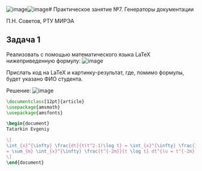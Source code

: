 ![image](https://github.com/user-attachments/assets/64f7bc1d-ea5e-4079-ad9e-c9a80502ad3b)![image](https://github.com/user-attachments/assets/1ec92b92-4c45-4ae9-a7f3-a406e8ea1d5d)# Практическое занятие №7. Генераторы документации

П.Н. Советов, РТУ МИРЭА

## Задача 1

Реализовать с помощью математического языка LaTeX нижеприведенную формулу:
![image](https://github.com/user-attachments/assets/353aa3cb-e3c6-44e7-a434-b640ee8c6ab5)

Прислать код на LaTeX и картинку-результат, где, помимо формулы, будет указано ФИО студента.

Решение:
![image](https://github.com/user-attachments/assets/add93374-edff-4486-829d-722616bee848)


```Latex
\documentclass[12pt]{article}
\usepackage{amsmath}
\usepackage{amsfonts}

\begin{document}
Tatarkin Evgeniy 

\[
\int_{x}^{\infty} \frac{dt}{t(t^2-1)\log t} = \int_{x}^{\infty} \frac{1}{t \log t} \left( \sum_{m} t^{-2m} \right) dt 
= \sum_{m} \int_{x}^{\infty} \frac{t^{-2m}}{t \log t} dt^{(u = t^{-2m})} = -\sum_{m} \text{li}(x^{-2m})
\]
\end{document}

```
